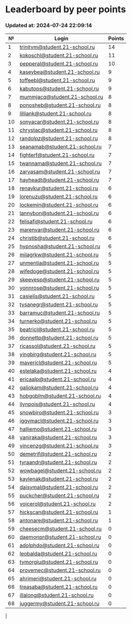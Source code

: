 # Leaderboard by peer points

### Updated at: 2024-07-24 22:09:14

| № | Login | Points |
|---|-------|--------|
|1|trinitym@student.21-school.ru|14|
|2|kokoschl@student.21-school.ru|11|
|3|pepperal@student.21-school.ru|10|
|4|kaseybea@student.21-school.ru|9|
|5|toffeebl@student.21-school.ru|9|
|6|kabutops@student.21-school.ru|9|
|7|mummjacq@student.21-school.ru|8|
|8|ponosheb@student.21-school.ru|8|
|9|lilliank@student.21-school.ru|8|
|10|sonyacar@student.21-school.ru|8|
|11|chrystac@student.21-school.ru|8|
|12|randolpz@student.21-school.ru|8|
|13|seanamab@student.21-school.ru|7|
|14|fighterf@student.21-school.ru|7|
|15|twannama@student.21-school.ru|7|
|16|zaryasam@student.21-school.ru|7|
|17|hayheadt@student.21-school.ru|7|
|18|renaykur@student.21-school.ru|6|
|19|lorenuzu@student.21-school.ru|6|
|20|lockemin@student.21-school.ru|6|
|21|lannybon@student.21-school.ru|6|
|22|felisafi@student.21-school.ru|6|
|23|marenvar@student.21-school.ru|6|
|24|christib@student.21-school.ru|6|
|25|hypnosha@student.21-school.ru|6|
|26|milagrkw@student.21-school.ru|5|
|27|unmentia@student.21-school.ru|5|
|28|wifedoge@student.21-school.ru|5|
|29|skeevesp@student.21-school.ru|5|
|30|yonnrose@student.21-school.ru|5|
|31|casielis@student.21-school.ru|5|
|32|tysanegr@student.21-school.ru|5|
|33|barramuc@student.21-school.ru|5|
|34|turnerko@student.21-school.ru|5|
|35|beatricl@student.21-school.ru|5|
|36|donnettp@student.21-school.ru|5|
|37|ricassol@student.21-school.ru|5|
|38|yingbirg@student.21-school.ru|5|
|39|mavericl@student.21-school.ru|5|
|40|estelaka@student.21-school.ru|4|
|41|ericaalp@student.21-school.ru|4|
|42|galiokam@student.21-school.ru|4|
|43|hobgoblm@student.21-school.ru|4|
|44|ilynpois@student.21-school.ru|4|
|45|snowbiro@student.21-school.ru|3|
|46|iggymacl@student.21-school.ru|3|
|47|halliemo@student.21-school.ru|3|
|48|yaniraka@student.21-school.ru|3|
|49|vincenzg@student.21-school.ru|3|
|50|demetrif@student.21-school.ru|2|
|51|tyraandr@student.21-school.ru|2|
|52|wowbagel@student.21-school.ru|2|
|53|kaylenak@student.21-school.ru|2|
|54|daisymal@student.21-school.ru|2|
|55|puckcher@student.21-school.ru|2|
|56|voicerol@student.21-school.ru|2|
|57|hickscan@student.21-school.ru|1|
|58|antonare@student.21-school.ru|1|
|59|cheesecm@student.21-school.ru|0|
|60|daemonpr@student.21-school.ru|0|
|61|adolphdo@student.21-school.ru|0|
|62|leobalda@student.21-school.ru|0|
|63|tymorgiu@student.21-school.ru|0|
|64|provemec@student.21-school.ru|0|
|65|ahrimeri@student.21-school.ru|0|
|66|treasaba@student.21-school.ru|0|
|67|illalong@student.21-school.ru|0|
|68|juggermy@student.21-school.ru|0|
|
